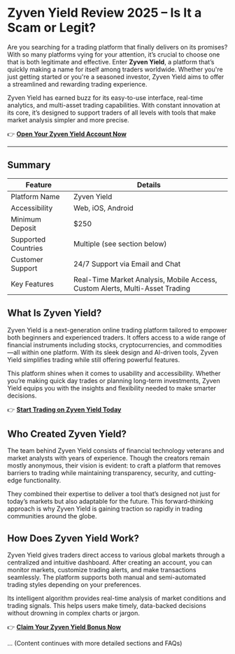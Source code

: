 
# Zyven Yield Review 2025 – Is It a Scam or Legit?

Are you searching for a trading platform that finally delivers on its promises? With so many platforms vying for your attention, it’s crucial to choose one that is both legitimate and effective. Enter **Zyven Yield**, a platform that’s quickly making a name for itself among traders worldwide. Whether you're just getting started or you're a seasoned investor, Zyven Yield aims to offer a streamlined and rewarding trading experience.

Zyven Yield has earned buzz for its easy-to-use interface, real-time analytics, and multi-asset trading capabilities. With constant innovation at its core, it’s designed to support traders of all levels with tools that make market analysis simpler and more precise.

👉 [**Open Your Zyven Yield Account Now**](https://tracking.affiltrack5681.com/aff_c?offer_id=177809&aff_id=9535&source=facebook)

---

## Summary

| Feature             | Details                                                    |
|---------------------|------------------------------------------------------------|
| Platform Name       | Zyven Yield                                                |
| Accessibility       | Web, iOS, Android                                          |
| Minimum Deposit     | $250                                                       |
| Supported Countries | Multiple (see section below)                               |
| Customer Support    | 24/7 Support via Email and Chat                            |
| Key Features        | Real-Time Market Analysis, Mobile Access, Custom Alerts, Multi-Asset Trading |

## What Is Zyven Yield?

Zyven Yield is a next-generation online trading platform tailored to empower both beginners and experienced traders. It offers access to a wide range of financial instruments including stocks, cryptocurrencies, and commodities—all within one platform. With its sleek design and AI-driven tools, Zyven Yield simplifies trading while still offering powerful features.

This platform shines when it comes to usability and accessibility. Whether you’re making quick day trades or planning long-term investments, Zyven Yield equips you with the insights and flexibility needed to make smarter decisions.

👉 [**Start Trading on Zyven Yield Today**](https://tracking.affiltrack5681.com/aff_c?offer_id=177809&aff_id=9535&source=facebook)

## Who Created Zyven Yield?

The team behind Zyven Yield consists of financial technology veterans and market analysts with years of experience. Though the creators remain mostly anonymous, their vision is evident: to craft a platform that removes barriers to trading while maintaining transparency, security, and cutting-edge functionality.

They combined their expertise to deliver a tool that’s designed not just for today’s markets but also adaptable for the future. This forward-thinking approach is why Zyven Yield is gaining traction so rapidly in trading communities around the globe.

## How Does Zyven Yield Work?

Zyven Yield gives traders direct access to various global markets through a centralized and intuitive dashboard. After creating an account, you can monitor markets, customize trading alerts, and make transactions seamlessly. The platform supports both manual and semi-automated trading styles depending on your preferences.

Its intelligent algorithm provides real-time analysis of market conditions and trading signals. This helps users make timely, data-backed decisions without drowning in complex charts or jargon.

👉 [**Claim Your Zyven Yield Bonus Now**](https://tracking.affiltrack5681.com/aff_c?offer_id=177809&aff_id=9535&source=facebook)

... (Content continues with more detailed sections and FAQs)
